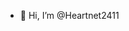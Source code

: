 - 👋 Hi, I’m @Heartnet2411


<!---
Heartnet2411/Heartnet2411 is a ✨ special ✨ repository because its `README.md` (this file) appears on your GitHub profile.
You can click the Preview link to take a look at your changes.
--->
